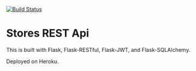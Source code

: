 [![Build Status](https://travis-ci.org/bellsraafi/es6-in-depth-tutorial.svg?branch=master)](https://travis-ci.org/bellsraafi/es6-in-depth-tutorial)

# Stores REST Api

This is built with Flask, Flask-RESTful, Flask-JWT, and Flask-SQLAlchemy.

Deployed on Heroku.
